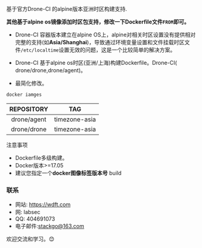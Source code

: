 基于官方Drone-CI 的alpine版本亚洲时区构建支持.

**其他基于alpine os镜像添加时区包支持，修改一下Dockerfile文件```FROM```即可。**

* Drone-CI 容器版本建立在alpine OS上，alpine对相关时区设置没有提供相对完整的支持(如**Asia/Shanghai**)，导致通过环境变量设置和文件挂载时区文件```/etc/localtime```设置无效的问题，这是一个比较简单的解决方案。

* Drone-CI 基于alpine os时区(亚洲/上海)构建Dockerfile。Drone-CI( drone/drone,drone/agent)。

* 最简化修改。

```docker iamges```

|REPOSITORY       |       TAG          |
|:---------------:|:------------------:|
|drone/agent      |     timezone-asia  |      
|drone/drone      |     timezone-asia  |

注意事项

* Dockerfile多级构建。
* Docker版本>=17.05
* 建议您指定一个**docker图像标签版本号** build

### 联系
* 网站: https://wdft.com
* 网: labsec
* QQ: 404691073
* 电子邮件:stackgo@163.com

欢迎交流和学习。😊
